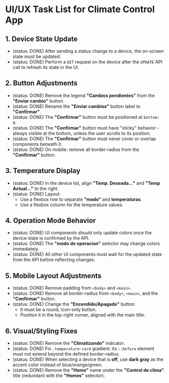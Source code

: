 # UI/UX Task List for Climate Control App

## 1. Device State Update

- (status: DONE) After sending a status change to a device, the on-screen state must be updated.
- (status: DONE) Perform a `GET` request on the device after the `UPDATE` API call to refresh its state in the UI.

## 2. Button Adjustments

- (status: DONE) Remove the legend **"Cambios pendientes"** from the **"Enviar cambio"** button.
- (status: DONE) Rename the **"Enviar cambios"** button label to **"Confirmar"**.
- (status: DONE) The **"Confirmar"** button must be positioned at `bottom: 0`.
- (status: DONE) The **"Confirmar"** button must have "sticky" behavior - always visible at the bottom, unless the user scrolls to its position.
- (status: DONE) The **"Confirmar"** button must never cover or overlap components beneath it.
- (status: DONE) On mobile: remove all border-radius from the **"Confirmar"** button.

## 3. Temperature Display

- (status: DONE) In the device list, align **"Temp. Deseada..."** and **"Temp Actual..."** to the right.
- (status: DONE) Layout:
  - Use a flexbox row to separate **"modo"** and **temperaturas**.
  - Use a flexbox column for the temperature values.

## 4. Operation Mode Behavior

- (status: DONE) UI components should only update colors once the device state is confirmed by the API.
- (status: DONE) The **"modo de operacion"** selector may change colors immediately.
- (status: DONE) All other UI components must wait for the updated state from the API before reflecting changes.

## 5. Mobile Layout Adjustments

- (status: DONE) Remove padding from `<body>` and `<main>`.
- (status: DONE) Remove all border-radius from `<body>`, `<main>`, and the **"Confirmar"** button.
- (status: DONE) Change the **"Encendido/Apagado"** button:
  - It must be a round, icon-only button.
  - Position it in the top-right corner, aligned with the main title.

## 6. Visual/Styling Fixes

- (status: DONE) Remove the **"Climatizando"** indicator.
- (status: DONE) Fix `.temperature-card` gradient: its `::before` element must not extend beyond the defined border-radius.
- (status: DONE) When selecting a device that is **off**, use **dark gray** as the accent color instead of blue/orange/green.
- (status: DONE) Remove the **"Home"** name under the **"Control de clima"** title (redundant with the **"Homes"** selector).
